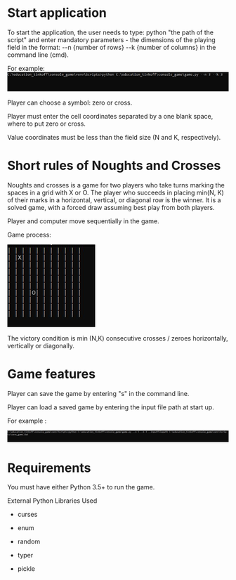 # Start application
To start the application, the user needs to type: python "the path of the script" and enter mandatory parameters - the dimensions of the playing field in the format: --n {number of rows} --k {number of columns} in the command line (cmd).

For example: ![Start](./screenshots/start.JPG)

Player can choose a symbol: zero or cross.

Player must enter the cell coordinates separated by a one blank space, where to put zero or cross. 

Value coordinates must be less than the field size (N and K, respectively).

# Short rules of Noughts and Сrosses

Noughts and crosses is a game for two players who take turns marking the spaces in a grid with X or O. The player who succeeds in placing min(N, K) of their marks in a horizontal, vertical, or diagonal row is the winner. It is a solved game, with a forced draw assuming best play from both players.

Player and computer move sequentially in the game.

Game process: 

![Game](./screenshots/game.JPG)

The victory condition is min (N,K) consecutive crosses / zeroes horizontally, vertically or diagonally.

# Game features 

Player can save the game by entering "s" in the command line.

Player can load a saved game by entering the input file path at start up.

For example :

![Load game](./screenshots/load_game.JPG)

# Requirements

You must have either Python 3.5+ to run the game.

External Python Libraries Used

+ curses

+ enum

+ random

+ typer

+ pickle
